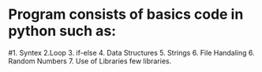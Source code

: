 # Program consists of basics code in python such as:
#1. Syntex	2.Loop 	3. if-else	4. Data Structures	5. Strings 6. File Handaling	6. Random Numbers 7. Use of Libraries	few libraries.
